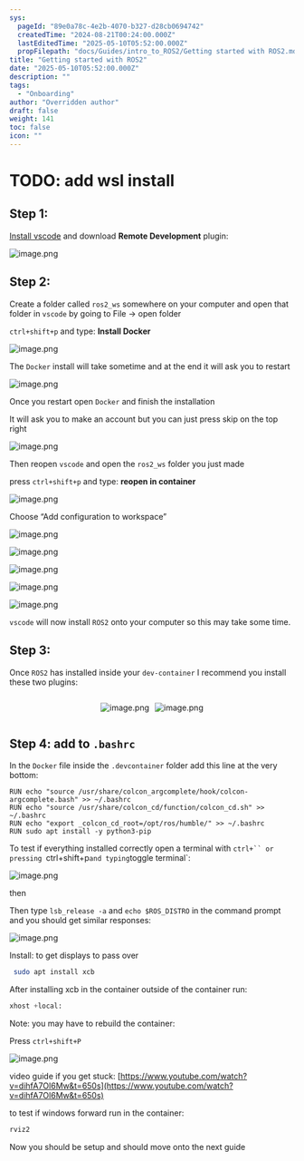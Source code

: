 ```yaml
---
sys:
  pageId: "89e0a78c-4e2b-4070-b327-d28cb0694742"
  createdTime: "2024-08-21T00:24:00.000Z"
  lastEditedTime: "2025-05-10T05:52:00.000Z"
  propFilepath: "docs/Guides/intro_to_ROS2/Getting started with ROS2.md"
title: "Getting started with ROS2"
date: "2025-05-10T05:52:00.000Z"
description: ""
tags:
  - "Onboarding"
author: "Overridden author"
draft: false
weight: 141
toc: false
icon: ""
---
```


# TODO: add wsl install

## Step 1:

[Install vscode](https://code.visualstudio.com/download) and download **Remote Development** plugin:

![image.png](https://prod-files-secure.s3.us-west-2.amazonaws.com/d518164a-d88e-44d1-a4ee-3adb3bd8bce0/efb52993-1881-4a40-b95e-6f020334f022/image.png?X-Amz-Algorithm=AWS4-HMAC-SHA256&X-Amz-Content-Sha256=UNSIGNED-PAYLOAD&X-Amz-Credential=ASIAZI2LB4665Z7EL65J%2F20250602%2Fus-west-2%2Fs3%2Faws4_request&X-Amz-Date=20250602T200944Z&X-Amz-Expires=3600&X-Amz-Security-Token=IQoJb3JpZ2luX2VjECsaCXVzLXdlc3QtMiJGMEQCIG%2F%2BiDZc4lqqSuCh46c05KtOYBZNpgTO1d%2BWbA7uSO%2BtAiA15uYA4ngwMPfi3SEfMbdfRrwbKBWnkfSL5n7clm7SDCqIBAj0%2F%2F%2F%2F%2F%2F%2F%2F%2F%2F8BEAAaDDYzNzQyMzE4MzgwNSIMJ%2B0OWa6%2BNdT31hWrKtwDqh9mGqsRtL1JriQox1fvA1uvW2ezYG%2F8ZuzaEu7LXoHNaBXHIE90%2Bk445kbRELU0Aowc8NJ2qY5%2BdTNAhsSejvUrLdHZ9r23Rs2eRblt0FZbdoy5QN47Oa92Eq04Xsn8UuLFhHm73tHKyiVU8i4Wq3LyuSkYz8kICg%2FdnsBNOysCisoKmOpHxHS6sdp01mjmDMge9QmNUhclYesaEepx7bGzktHyKdnmt3GfAn8tIqWnUzj2TpLTzAo7bWv57LcJ2I4g5cXJLwOgXklNEwTfw%2BIGiA1w09Gn4ecPQelpbjrDI4D%2By0ZfcjR4vPZNIpN4RX2auXF56Z%2Bncc3Rlpc%2F1fLUG%2BV3BUP9OUXtu%2FDW86waJVcGvY5wLRgLxW48LI9Sn2TBiYrQI0BNEyb8%2BZnPdzIFvZQ0WCohtZ%2BtEkZr35jisYlmd2hYprn1Ta3gOyMqX9AY3GNTk1GKjk1fkAJ2WojzKMc1EIG%2FH%2B6%2BuWZjC3SarycdaxbPfSI8jQArp5EkD22mMqhW%2Fy6YmvDwXMQ5E2uymoLI7YyCeCKoFH1PCW6zFRVnQzU5kXQb03kefWDe7G9%2Ffr9aWBkkXF65%2Fnh1jR35nex2ahu9BXPWNFOrEFiVxWkYNbI0weDEWfgwguL3wQY6pgFSoSJucblf6n9b4e562NKEjOfzzB4IRnVInDRwK0v%2BqS38adFn8b34PUVHVzPp9fE8AWPfIWQdrJUHfT4OITDIj1iTR%2FMO1eyCJj%2BJTzF4rvFMRdtJsknLDyeuGYZkZn1EB1YZaLxhjGnoMxG6SbK1oAUy01F1jnQLnkSslK932ZLupUlcTtz0kL4sQLOwiPQU7TqDKYNC6CNXgNdSu0b5ujkAmsK2&X-Amz-Signature=78810cabb96d8ebd8839f92ac67dbb7d77b32164ea048a579c03d4f744316fc0&X-Amz-SignedHeaders=host&x-id=GetObject)

## Step 2:

Create a folder called `ros2_ws` somewhere on your computer and open that folder in `vscode` by going to File → open folder 

`ctrl+shift+p` and type: **Install Docker**

![image.png](https://prod-files-secure.s3.us-west-2.amazonaws.com/d518164a-d88e-44d1-a4ee-3adb3bd8bce0/2269dc0e-1cd5-47ff-bceb-c04ad9b2eab0/image.png?X-Amz-Algorithm=AWS4-HMAC-SHA256&X-Amz-Content-Sha256=UNSIGNED-PAYLOAD&X-Amz-Credential=ASIAZI2LB4665Z7EL65J%2F20250602%2Fus-west-2%2Fs3%2Faws4_request&X-Amz-Date=20250602T200944Z&X-Amz-Expires=3600&X-Amz-Security-Token=IQoJb3JpZ2luX2VjECsaCXVzLXdlc3QtMiJGMEQCIG%2F%2BiDZc4lqqSuCh46c05KtOYBZNpgTO1d%2BWbA7uSO%2BtAiA15uYA4ngwMPfi3SEfMbdfRrwbKBWnkfSL5n7clm7SDCqIBAj0%2F%2F%2F%2F%2F%2F%2F%2F%2F%2F8BEAAaDDYzNzQyMzE4MzgwNSIMJ%2B0OWa6%2BNdT31hWrKtwDqh9mGqsRtL1JriQox1fvA1uvW2ezYG%2F8ZuzaEu7LXoHNaBXHIE90%2Bk445kbRELU0Aowc8NJ2qY5%2BdTNAhsSejvUrLdHZ9r23Rs2eRblt0FZbdoy5QN47Oa92Eq04Xsn8UuLFhHm73tHKyiVU8i4Wq3LyuSkYz8kICg%2FdnsBNOysCisoKmOpHxHS6sdp01mjmDMge9QmNUhclYesaEepx7bGzktHyKdnmt3GfAn8tIqWnUzj2TpLTzAo7bWv57LcJ2I4g5cXJLwOgXklNEwTfw%2BIGiA1w09Gn4ecPQelpbjrDI4D%2By0ZfcjR4vPZNIpN4RX2auXF56Z%2Bncc3Rlpc%2F1fLUG%2BV3BUP9OUXtu%2FDW86waJVcGvY5wLRgLxW48LI9Sn2TBiYrQI0BNEyb8%2BZnPdzIFvZQ0WCohtZ%2BtEkZr35jisYlmd2hYprn1Ta3gOyMqX9AY3GNTk1GKjk1fkAJ2WojzKMc1EIG%2FH%2B6%2BuWZjC3SarycdaxbPfSI8jQArp5EkD22mMqhW%2Fy6YmvDwXMQ5E2uymoLI7YyCeCKoFH1PCW6zFRVnQzU5kXQb03kefWDe7G9%2Ffr9aWBkkXF65%2Fnh1jR35nex2ahu9BXPWNFOrEFiVxWkYNbI0weDEWfgwguL3wQY6pgFSoSJucblf6n9b4e562NKEjOfzzB4IRnVInDRwK0v%2BqS38adFn8b34PUVHVzPp9fE8AWPfIWQdrJUHfT4OITDIj1iTR%2FMO1eyCJj%2BJTzF4rvFMRdtJsknLDyeuGYZkZn1EB1YZaLxhjGnoMxG6SbK1oAUy01F1jnQLnkSslK932ZLupUlcTtz0kL4sQLOwiPQU7TqDKYNC6CNXgNdSu0b5ujkAmsK2&X-Amz-Signature=66eca6c0399588c2011f715fc6a143e139fbf90fd68dc5778f67293f6db72c46&X-Amz-SignedHeaders=host&x-id=GetObject)

The `Docker` install will take sometime and at the end it will ask you to restart

![image.png](https://prod-files-secure.s3.us-west-2.amazonaws.com/d518164a-d88e-44d1-a4ee-3adb3bd8bce0/ed233f78-be33-4b1f-b89c-9c346c0e961e/image.png?X-Amz-Algorithm=AWS4-HMAC-SHA256&X-Amz-Content-Sha256=UNSIGNED-PAYLOAD&X-Amz-Credential=ASIAZI2LB4665Z7EL65J%2F20250602%2Fus-west-2%2Fs3%2Faws4_request&X-Amz-Date=20250602T200944Z&X-Amz-Expires=3600&X-Amz-Security-Token=IQoJb3JpZ2luX2VjECsaCXVzLXdlc3QtMiJGMEQCIG%2F%2BiDZc4lqqSuCh46c05KtOYBZNpgTO1d%2BWbA7uSO%2BtAiA15uYA4ngwMPfi3SEfMbdfRrwbKBWnkfSL5n7clm7SDCqIBAj0%2F%2F%2F%2F%2F%2F%2F%2F%2F%2F8BEAAaDDYzNzQyMzE4MzgwNSIMJ%2B0OWa6%2BNdT31hWrKtwDqh9mGqsRtL1JriQox1fvA1uvW2ezYG%2F8ZuzaEu7LXoHNaBXHIE90%2Bk445kbRELU0Aowc8NJ2qY5%2BdTNAhsSejvUrLdHZ9r23Rs2eRblt0FZbdoy5QN47Oa92Eq04Xsn8UuLFhHm73tHKyiVU8i4Wq3LyuSkYz8kICg%2FdnsBNOysCisoKmOpHxHS6sdp01mjmDMge9QmNUhclYesaEepx7bGzktHyKdnmt3GfAn8tIqWnUzj2TpLTzAo7bWv57LcJ2I4g5cXJLwOgXklNEwTfw%2BIGiA1w09Gn4ecPQelpbjrDI4D%2By0ZfcjR4vPZNIpN4RX2auXF56Z%2Bncc3Rlpc%2F1fLUG%2BV3BUP9OUXtu%2FDW86waJVcGvY5wLRgLxW48LI9Sn2TBiYrQI0BNEyb8%2BZnPdzIFvZQ0WCohtZ%2BtEkZr35jisYlmd2hYprn1Ta3gOyMqX9AY3GNTk1GKjk1fkAJ2WojzKMc1EIG%2FH%2B6%2BuWZjC3SarycdaxbPfSI8jQArp5EkD22mMqhW%2Fy6YmvDwXMQ5E2uymoLI7YyCeCKoFH1PCW6zFRVnQzU5kXQb03kefWDe7G9%2Ffr9aWBkkXF65%2Fnh1jR35nex2ahu9BXPWNFOrEFiVxWkYNbI0weDEWfgwguL3wQY6pgFSoSJucblf6n9b4e562NKEjOfzzB4IRnVInDRwK0v%2BqS38adFn8b34PUVHVzPp9fE8AWPfIWQdrJUHfT4OITDIj1iTR%2FMO1eyCJj%2BJTzF4rvFMRdtJsknLDyeuGYZkZn1EB1YZaLxhjGnoMxG6SbK1oAUy01F1jnQLnkSslK932ZLupUlcTtz0kL4sQLOwiPQU7TqDKYNC6CNXgNdSu0b5ujkAmsK2&X-Amz-Signature=7d94aa17e0480390d79462a21a3621e829d64f4a71d60989f7d436a289134031&X-Amz-SignedHeaders=host&x-id=GetObject)

Once you restart open `Docker` and finish the installation

It will ask you to make an account but you can just press skip on the top right

![image.png](https://prod-files-secure.s3.us-west-2.amazonaws.com/d518164a-d88e-44d1-a4ee-3adb3bd8bce0/21010ad9-1659-4fd9-9f59-9932a09b2a3d/image.png?X-Amz-Algorithm=AWS4-HMAC-SHA256&X-Amz-Content-Sha256=UNSIGNED-PAYLOAD&X-Amz-Credential=ASIAZI2LB4665Z7EL65J%2F20250602%2Fus-west-2%2Fs3%2Faws4_request&X-Amz-Date=20250602T200944Z&X-Amz-Expires=3600&X-Amz-Security-Token=IQoJb3JpZ2luX2VjECsaCXVzLXdlc3QtMiJGMEQCIG%2F%2BiDZc4lqqSuCh46c05KtOYBZNpgTO1d%2BWbA7uSO%2BtAiA15uYA4ngwMPfi3SEfMbdfRrwbKBWnkfSL5n7clm7SDCqIBAj0%2F%2F%2F%2F%2F%2F%2F%2F%2F%2F8BEAAaDDYzNzQyMzE4MzgwNSIMJ%2B0OWa6%2BNdT31hWrKtwDqh9mGqsRtL1JriQox1fvA1uvW2ezYG%2F8ZuzaEu7LXoHNaBXHIE90%2Bk445kbRELU0Aowc8NJ2qY5%2BdTNAhsSejvUrLdHZ9r23Rs2eRblt0FZbdoy5QN47Oa92Eq04Xsn8UuLFhHm73tHKyiVU8i4Wq3LyuSkYz8kICg%2FdnsBNOysCisoKmOpHxHS6sdp01mjmDMge9QmNUhclYesaEepx7bGzktHyKdnmt3GfAn8tIqWnUzj2TpLTzAo7bWv57LcJ2I4g5cXJLwOgXklNEwTfw%2BIGiA1w09Gn4ecPQelpbjrDI4D%2By0ZfcjR4vPZNIpN4RX2auXF56Z%2Bncc3Rlpc%2F1fLUG%2BV3BUP9OUXtu%2FDW86waJVcGvY5wLRgLxW48LI9Sn2TBiYrQI0BNEyb8%2BZnPdzIFvZQ0WCohtZ%2BtEkZr35jisYlmd2hYprn1Ta3gOyMqX9AY3GNTk1GKjk1fkAJ2WojzKMc1EIG%2FH%2B6%2BuWZjC3SarycdaxbPfSI8jQArp5EkD22mMqhW%2Fy6YmvDwXMQ5E2uymoLI7YyCeCKoFH1PCW6zFRVnQzU5kXQb03kefWDe7G9%2Ffr9aWBkkXF65%2Fnh1jR35nex2ahu9BXPWNFOrEFiVxWkYNbI0weDEWfgwguL3wQY6pgFSoSJucblf6n9b4e562NKEjOfzzB4IRnVInDRwK0v%2BqS38adFn8b34PUVHVzPp9fE8AWPfIWQdrJUHfT4OITDIj1iTR%2FMO1eyCJj%2BJTzF4rvFMRdtJsknLDyeuGYZkZn1EB1YZaLxhjGnoMxG6SbK1oAUy01F1jnQLnkSslK932ZLupUlcTtz0kL4sQLOwiPQU7TqDKYNC6CNXgNdSu0b5ujkAmsK2&X-Amz-Signature=595489839756482e4d79fa2a7b3d907cd61849fd7dbdc855c74d1f215d3c702b&X-Amz-SignedHeaders=host&x-id=GetObject)

Then reopen `vscode` and open the `ros2_ws` folder you just made

press `ctrl+shift+p` and type: **reopen in container**

![image.png](https://prod-files-secure.s3.us-west-2.amazonaws.com/d518164a-d88e-44d1-a4ee-3adb3bd8bce0/4e93b8c2-41ad-488c-8095-c74205196118/image.png?X-Amz-Algorithm=AWS4-HMAC-SHA256&X-Amz-Content-Sha256=UNSIGNED-PAYLOAD&X-Amz-Credential=ASIAZI2LB4665Z7EL65J%2F20250602%2Fus-west-2%2Fs3%2Faws4_request&X-Amz-Date=20250602T200944Z&X-Amz-Expires=3600&X-Amz-Security-Token=IQoJb3JpZ2luX2VjECsaCXVzLXdlc3QtMiJGMEQCIG%2F%2BiDZc4lqqSuCh46c05KtOYBZNpgTO1d%2BWbA7uSO%2BtAiA15uYA4ngwMPfi3SEfMbdfRrwbKBWnkfSL5n7clm7SDCqIBAj0%2F%2F%2F%2F%2F%2F%2F%2F%2F%2F8BEAAaDDYzNzQyMzE4MzgwNSIMJ%2B0OWa6%2BNdT31hWrKtwDqh9mGqsRtL1JriQox1fvA1uvW2ezYG%2F8ZuzaEu7LXoHNaBXHIE90%2Bk445kbRELU0Aowc8NJ2qY5%2BdTNAhsSejvUrLdHZ9r23Rs2eRblt0FZbdoy5QN47Oa92Eq04Xsn8UuLFhHm73tHKyiVU8i4Wq3LyuSkYz8kICg%2FdnsBNOysCisoKmOpHxHS6sdp01mjmDMge9QmNUhclYesaEepx7bGzktHyKdnmt3GfAn8tIqWnUzj2TpLTzAo7bWv57LcJ2I4g5cXJLwOgXklNEwTfw%2BIGiA1w09Gn4ecPQelpbjrDI4D%2By0ZfcjR4vPZNIpN4RX2auXF56Z%2Bncc3Rlpc%2F1fLUG%2BV3BUP9OUXtu%2FDW86waJVcGvY5wLRgLxW48LI9Sn2TBiYrQI0BNEyb8%2BZnPdzIFvZQ0WCohtZ%2BtEkZr35jisYlmd2hYprn1Ta3gOyMqX9AY3GNTk1GKjk1fkAJ2WojzKMc1EIG%2FH%2B6%2BuWZjC3SarycdaxbPfSI8jQArp5EkD22mMqhW%2Fy6YmvDwXMQ5E2uymoLI7YyCeCKoFH1PCW6zFRVnQzU5kXQb03kefWDe7G9%2Ffr9aWBkkXF65%2Fnh1jR35nex2ahu9BXPWNFOrEFiVxWkYNbI0weDEWfgwguL3wQY6pgFSoSJucblf6n9b4e562NKEjOfzzB4IRnVInDRwK0v%2BqS38adFn8b34PUVHVzPp9fE8AWPfIWQdrJUHfT4OITDIj1iTR%2FMO1eyCJj%2BJTzF4rvFMRdtJsknLDyeuGYZkZn1EB1YZaLxhjGnoMxG6SbK1oAUy01F1jnQLnkSslK932ZLupUlcTtz0kL4sQLOwiPQU7TqDKYNC6CNXgNdSu0b5ujkAmsK2&X-Amz-Signature=4b227f8da42e7a4a5dda503a7111cfa3d5f6d936affb6265b922a3c68e4c9934&X-Amz-SignedHeaders=host&x-id=GetObject)

Choose “Add configuration to workspace”

![image.png](https://prod-files-secure.s3.us-west-2.amazonaws.com/d518164a-d88e-44d1-a4ee-3adb3bd8bce0/9560b282-5060-4989-ba37-97e7b2c22476/image.png?X-Amz-Algorithm=AWS4-HMAC-SHA256&X-Amz-Content-Sha256=UNSIGNED-PAYLOAD&X-Amz-Credential=ASIAZI2LB4665Z7EL65J%2F20250602%2Fus-west-2%2Fs3%2Faws4_request&X-Amz-Date=20250602T200944Z&X-Amz-Expires=3600&X-Amz-Security-Token=IQoJb3JpZ2luX2VjECsaCXVzLXdlc3QtMiJGMEQCIG%2F%2BiDZc4lqqSuCh46c05KtOYBZNpgTO1d%2BWbA7uSO%2BtAiA15uYA4ngwMPfi3SEfMbdfRrwbKBWnkfSL5n7clm7SDCqIBAj0%2F%2F%2F%2F%2F%2F%2F%2F%2F%2F8BEAAaDDYzNzQyMzE4MzgwNSIMJ%2B0OWa6%2BNdT31hWrKtwDqh9mGqsRtL1JriQox1fvA1uvW2ezYG%2F8ZuzaEu7LXoHNaBXHIE90%2Bk445kbRELU0Aowc8NJ2qY5%2BdTNAhsSejvUrLdHZ9r23Rs2eRblt0FZbdoy5QN47Oa92Eq04Xsn8UuLFhHm73tHKyiVU8i4Wq3LyuSkYz8kICg%2FdnsBNOysCisoKmOpHxHS6sdp01mjmDMge9QmNUhclYesaEepx7bGzktHyKdnmt3GfAn8tIqWnUzj2TpLTzAo7bWv57LcJ2I4g5cXJLwOgXklNEwTfw%2BIGiA1w09Gn4ecPQelpbjrDI4D%2By0ZfcjR4vPZNIpN4RX2auXF56Z%2Bncc3Rlpc%2F1fLUG%2BV3BUP9OUXtu%2FDW86waJVcGvY5wLRgLxW48LI9Sn2TBiYrQI0BNEyb8%2BZnPdzIFvZQ0WCohtZ%2BtEkZr35jisYlmd2hYprn1Ta3gOyMqX9AY3GNTk1GKjk1fkAJ2WojzKMc1EIG%2FH%2B6%2BuWZjC3SarycdaxbPfSI8jQArp5EkD22mMqhW%2Fy6YmvDwXMQ5E2uymoLI7YyCeCKoFH1PCW6zFRVnQzU5kXQb03kefWDe7G9%2Ffr9aWBkkXF65%2Fnh1jR35nex2ahu9BXPWNFOrEFiVxWkYNbI0weDEWfgwguL3wQY6pgFSoSJucblf6n9b4e562NKEjOfzzB4IRnVInDRwK0v%2BqS38adFn8b34PUVHVzPp9fE8AWPfIWQdrJUHfT4OITDIj1iTR%2FMO1eyCJj%2BJTzF4rvFMRdtJsknLDyeuGYZkZn1EB1YZaLxhjGnoMxG6SbK1oAUy01F1jnQLnkSslK932ZLupUlcTtz0kL4sQLOwiPQU7TqDKYNC6CNXgNdSu0b5ujkAmsK2&X-Amz-Signature=2df040694276d17fd7cdf87ded817cce40e033a47e1f25233c651669f60a1c07&X-Amz-SignedHeaders=host&x-id=GetObject)

![image.png](https://prod-files-secure.s3.us-west-2.amazonaws.com/d518164a-d88e-44d1-a4ee-3adb3bd8bce0/2ee63f81-886b-48e8-a553-dc6e5eac99e4/image.png?X-Amz-Algorithm=AWS4-HMAC-SHA256&X-Amz-Content-Sha256=UNSIGNED-PAYLOAD&X-Amz-Credential=ASIAZI2LB4665Z7EL65J%2F20250602%2Fus-west-2%2Fs3%2Faws4_request&X-Amz-Date=20250602T200944Z&X-Amz-Expires=3600&X-Amz-Security-Token=IQoJb3JpZ2luX2VjECsaCXVzLXdlc3QtMiJGMEQCIG%2F%2BiDZc4lqqSuCh46c05KtOYBZNpgTO1d%2BWbA7uSO%2BtAiA15uYA4ngwMPfi3SEfMbdfRrwbKBWnkfSL5n7clm7SDCqIBAj0%2F%2F%2F%2F%2F%2F%2F%2F%2F%2F8BEAAaDDYzNzQyMzE4MzgwNSIMJ%2B0OWa6%2BNdT31hWrKtwDqh9mGqsRtL1JriQox1fvA1uvW2ezYG%2F8ZuzaEu7LXoHNaBXHIE90%2Bk445kbRELU0Aowc8NJ2qY5%2BdTNAhsSejvUrLdHZ9r23Rs2eRblt0FZbdoy5QN47Oa92Eq04Xsn8UuLFhHm73tHKyiVU8i4Wq3LyuSkYz8kICg%2FdnsBNOysCisoKmOpHxHS6sdp01mjmDMge9QmNUhclYesaEepx7bGzktHyKdnmt3GfAn8tIqWnUzj2TpLTzAo7bWv57LcJ2I4g5cXJLwOgXklNEwTfw%2BIGiA1w09Gn4ecPQelpbjrDI4D%2By0ZfcjR4vPZNIpN4RX2auXF56Z%2Bncc3Rlpc%2F1fLUG%2BV3BUP9OUXtu%2FDW86waJVcGvY5wLRgLxW48LI9Sn2TBiYrQI0BNEyb8%2BZnPdzIFvZQ0WCohtZ%2BtEkZr35jisYlmd2hYprn1Ta3gOyMqX9AY3GNTk1GKjk1fkAJ2WojzKMc1EIG%2FH%2B6%2BuWZjC3SarycdaxbPfSI8jQArp5EkD22mMqhW%2Fy6YmvDwXMQ5E2uymoLI7YyCeCKoFH1PCW6zFRVnQzU5kXQb03kefWDe7G9%2Ffr9aWBkkXF65%2Fnh1jR35nex2ahu9BXPWNFOrEFiVxWkYNbI0weDEWfgwguL3wQY6pgFSoSJucblf6n9b4e562NKEjOfzzB4IRnVInDRwK0v%2BqS38adFn8b34PUVHVzPp9fE8AWPfIWQdrJUHfT4OITDIj1iTR%2FMO1eyCJj%2BJTzF4rvFMRdtJsknLDyeuGYZkZn1EB1YZaLxhjGnoMxG6SbK1oAUy01F1jnQLnkSslK932ZLupUlcTtz0kL4sQLOwiPQU7TqDKYNC6CNXgNdSu0b5ujkAmsK2&X-Amz-Signature=d5b90c9a3884898e7ad68f4bfb401df0e39eebed62d6dad620b2bee70180f39f&X-Amz-SignedHeaders=host&x-id=GetObject)

![image.png](https://prod-files-secure.s3.us-west-2.amazonaws.com/d518164a-d88e-44d1-a4ee-3adb3bd8bce0/ae1580b2-b048-407e-aed9-b584224a7a04/image.png?X-Amz-Algorithm=AWS4-HMAC-SHA256&X-Amz-Content-Sha256=UNSIGNED-PAYLOAD&X-Amz-Credential=ASIAZI2LB4665Z7EL65J%2F20250602%2Fus-west-2%2Fs3%2Faws4_request&X-Amz-Date=20250602T200944Z&X-Amz-Expires=3600&X-Amz-Security-Token=IQoJb3JpZ2luX2VjECsaCXVzLXdlc3QtMiJGMEQCIG%2F%2BiDZc4lqqSuCh46c05KtOYBZNpgTO1d%2BWbA7uSO%2BtAiA15uYA4ngwMPfi3SEfMbdfRrwbKBWnkfSL5n7clm7SDCqIBAj0%2F%2F%2F%2F%2F%2F%2F%2F%2F%2F8BEAAaDDYzNzQyMzE4MzgwNSIMJ%2B0OWa6%2BNdT31hWrKtwDqh9mGqsRtL1JriQox1fvA1uvW2ezYG%2F8ZuzaEu7LXoHNaBXHIE90%2Bk445kbRELU0Aowc8NJ2qY5%2BdTNAhsSejvUrLdHZ9r23Rs2eRblt0FZbdoy5QN47Oa92Eq04Xsn8UuLFhHm73tHKyiVU8i4Wq3LyuSkYz8kICg%2FdnsBNOysCisoKmOpHxHS6sdp01mjmDMge9QmNUhclYesaEepx7bGzktHyKdnmt3GfAn8tIqWnUzj2TpLTzAo7bWv57LcJ2I4g5cXJLwOgXklNEwTfw%2BIGiA1w09Gn4ecPQelpbjrDI4D%2By0ZfcjR4vPZNIpN4RX2auXF56Z%2Bncc3Rlpc%2F1fLUG%2BV3BUP9OUXtu%2FDW86waJVcGvY5wLRgLxW48LI9Sn2TBiYrQI0BNEyb8%2BZnPdzIFvZQ0WCohtZ%2BtEkZr35jisYlmd2hYprn1Ta3gOyMqX9AY3GNTk1GKjk1fkAJ2WojzKMc1EIG%2FH%2B6%2BuWZjC3SarycdaxbPfSI8jQArp5EkD22mMqhW%2Fy6YmvDwXMQ5E2uymoLI7YyCeCKoFH1PCW6zFRVnQzU5kXQb03kefWDe7G9%2Ffr9aWBkkXF65%2Fnh1jR35nex2ahu9BXPWNFOrEFiVxWkYNbI0weDEWfgwguL3wQY6pgFSoSJucblf6n9b4e562NKEjOfzzB4IRnVInDRwK0v%2BqS38adFn8b34PUVHVzPp9fE8AWPfIWQdrJUHfT4OITDIj1iTR%2FMO1eyCJj%2BJTzF4rvFMRdtJsknLDyeuGYZkZn1EB1YZaLxhjGnoMxG6SbK1oAUy01F1jnQLnkSslK932ZLupUlcTtz0kL4sQLOwiPQU7TqDKYNC6CNXgNdSu0b5ujkAmsK2&X-Amz-Signature=4d48490555396a56e60bc6fcb980f58a8fc9c0f6f71f1487c15041bf12adb4bb&X-Amz-SignedHeaders=host&x-id=GetObject)

![image.png](https://prod-files-secure.s3.us-west-2.amazonaws.com/d518164a-d88e-44d1-a4ee-3adb3bd8bce0/53255b28-f75e-430f-b9e3-c0ac8577e42b/image.png?X-Amz-Algorithm=AWS4-HMAC-SHA256&X-Amz-Content-Sha256=UNSIGNED-PAYLOAD&X-Amz-Credential=ASIAZI2LB4665Z7EL65J%2F20250602%2Fus-west-2%2Fs3%2Faws4_request&X-Amz-Date=20250602T200944Z&X-Amz-Expires=3600&X-Amz-Security-Token=IQoJb3JpZ2luX2VjECsaCXVzLXdlc3QtMiJGMEQCIG%2F%2BiDZc4lqqSuCh46c05KtOYBZNpgTO1d%2BWbA7uSO%2BtAiA15uYA4ngwMPfi3SEfMbdfRrwbKBWnkfSL5n7clm7SDCqIBAj0%2F%2F%2F%2F%2F%2F%2F%2F%2F%2F8BEAAaDDYzNzQyMzE4MzgwNSIMJ%2B0OWa6%2BNdT31hWrKtwDqh9mGqsRtL1JriQox1fvA1uvW2ezYG%2F8ZuzaEu7LXoHNaBXHIE90%2Bk445kbRELU0Aowc8NJ2qY5%2BdTNAhsSejvUrLdHZ9r23Rs2eRblt0FZbdoy5QN47Oa92Eq04Xsn8UuLFhHm73tHKyiVU8i4Wq3LyuSkYz8kICg%2FdnsBNOysCisoKmOpHxHS6sdp01mjmDMge9QmNUhclYesaEepx7bGzktHyKdnmt3GfAn8tIqWnUzj2TpLTzAo7bWv57LcJ2I4g5cXJLwOgXklNEwTfw%2BIGiA1w09Gn4ecPQelpbjrDI4D%2By0ZfcjR4vPZNIpN4RX2auXF56Z%2Bncc3Rlpc%2F1fLUG%2BV3BUP9OUXtu%2FDW86waJVcGvY5wLRgLxW48LI9Sn2TBiYrQI0BNEyb8%2BZnPdzIFvZQ0WCohtZ%2BtEkZr35jisYlmd2hYprn1Ta3gOyMqX9AY3GNTk1GKjk1fkAJ2WojzKMc1EIG%2FH%2B6%2BuWZjC3SarycdaxbPfSI8jQArp5EkD22mMqhW%2Fy6YmvDwXMQ5E2uymoLI7YyCeCKoFH1PCW6zFRVnQzU5kXQb03kefWDe7G9%2Ffr9aWBkkXF65%2Fnh1jR35nex2ahu9BXPWNFOrEFiVxWkYNbI0weDEWfgwguL3wQY6pgFSoSJucblf6n9b4e562NKEjOfzzB4IRnVInDRwK0v%2BqS38adFn8b34PUVHVzPp9fE8AWPfIWQdrJUHfT4OITDIj1iTR%2FMO1eyCJj%2BJTzF4rvFMRdtJsknLDyeuGYZkZn1EB1YZaLxhjGnoMxG6SbK1oAUy01F1jnQLnkSslK932ZLupUlcTtz0kL4sQLOwiPQU7TqDKYNC6CNXgNdSu0b5ujkAmsK2&X-Amz-Signature=67bcf28a0b2d22382e261556ebcddd59e3ed9d91a39cec95dc23d46658f6cad1&X-Amz-SignedHeaders=host&x-id=GetObject)

![image.png](https://prod-files-secure.s3.us-west-2.amazonaws.com/d518164a-d88e-44d1-a4ee-3adb3bd8bce0/7c562767-5af9-4ffb-97d1-327bcdf4ee00/image.png?X-Amz-Algorithm=AWS4-HMAC-SHA256&X-Amz-Content-Sha256=UNSIGNED-PAYLOAD&X-Amz-Credential=ASIAZI2LB4665Z7EL65J%2F20250602%2Fus-west-2%2Fs3%2Faws4_request&X-Amz-Date=20250602T200944Z&X-Amz-Expires=3600&X-Amz-Security-Token=IQoJb3JpZ2luX2VjECsaCXVzLXdlc3QtMiJGMEQCIG%2F%2BiDZc4lqqSuCh46c05KtOYBZNpgTO1d%2BWbA7uSO%2BtAiA15uYA4ngwMPfi3SEfMbdfRrwbKBWnkfSL5n7clm7SDCqIBAj0%2F%2F%2F%2F%2F%2F%2F%2F%2F%2F8BEAAaDDYzNzQyMzE4MzgwNSIMJ%2B0OWa6%2BNdT31hWrKtwDqh9mGqsRtL1JriQox1fvA1uvW2ezYG%2F8ZuzaEu7LXoHNaBXHIE90%2Bk445kbRELU0Aowc8NJ2qY5%2BdTNAhsSejvUrLdHZ9r23Rs2eRblt0FZbdoy5QN47Oa92Eq04Xsn8UuLFhHm73tHKyiVU8i4Wq3LyuSkYz8kICg%2FdnsBNOysCisoKmOpHxHS6sdp01mjmDMge9QmNUhclYesaEepx7bGzktHyKdnmt3GfAn8tIqWnUzj2TpLTzAo7bWv57LcJ2I4g5cXJLwOgXklNEwTfw%2BIGiA1w09Gn4ecPQelpbjrDI4D%2By0ZfcjR4vPZNIpN4RX2auXF56Z%2Bncc3Rlpc%2F1fLUG%2BV3BUP9OUXtu%2FDW86waJVcGvY5wLRgLxW48LI9Sn2TBiYrQI0BNEyb8%2BZnPdzIFvZQ0WCohtZ%2BtEkZr35jisYlmd2hYprn1Ta3gOyMqX9AY3GNTk1GKjk1fkAJ2WojzKMc1EIG%2FH%2B6%2BuWZjC3SarycdaxbPfSI8jQArp5EkD22mMqhW%2Fy6YmvDwXMQ5E2uymoLI7YyCeCKoFH1PCW6zFRVnQzU5kXQb03kefWDe7G9%2Ffr9aWBkkXF65%2Fnh1jR35nex2ahu9BXPWNFOrEFiVxWkYNbI0weDEWfgwguL3wQY6pgFSoSJucblf6n9b4e562NKEjOfzzB4IRnVInDRwK0v%2BqS38adFn8b34PUVHVzPp9fE8AWPfIWQdrJUHfT4OITDIj1iTR%2FMO1eyCJj%2BJTzF4rvFMRdtJsknLDyeuGYZkZn1EB1YZaLxhjGnoMxG6SbK1oAUy01F1jnQLnkSslK932ZLupUlcTtz0kL4sQLOwiPQU7TqDKYNC6CNXgNdSu0b5ujkAmsK2&X-Amz-Signature=ba469e5142dd53606809318ea4f29c8e5e1fdbf43f3c099f77710ee82f85c310&X-Amz-SignedHeaders=host&x-id=GetObject)

`vscode` will now install `ROS2` onto your computer so this may take some time.

## Step 3:

Once `ROS2` has installed inside your `dev-container` I recommend you install these two plugins:

<div style="display: flex;flex-direction: row; column-gap:10px; max-width: 630px;justify-content: center;">
<div>

![image.png](https://prod-files-secure.s3.us-west-2.amazonaws.com/d518164a-d88e-44d1-a4ee-3adb3bd8bce0/3fc3d550-5a54-4ba1-ba6b-faa01cdb7369/image.png?X-Amz-Algorithm=AWS4-HMAC-SHA256&X-Amz-Content-Sha256=UNSIGNED-PAYLOAD&X-Amz-Credential=ASIAZI2LB466YQAOVBKU%2F20250602%2Fus-west-2%2Fs3%2Faws4_request&X-Amz-Date=20250602T200950Z&X-Amz-Expires=3600&X-Amz-Security-Token=IQoJb3JpZ2luX2VjECsaCXVzLXdlc3QtMiJHMEUCIF7PMovBLXdDQLMSRHDAgpNlLRXFkkERzGtcOH0A5KJCAiEAjTDNixs4eikaMd42u2fZsn4W5URobKqqmvgP%2F8CbzrkqiAQI9P%2F%2F%2F%2F%2F%2F%2F%2F%2F%2FARAAGgw2Mzc0MjMxODM4MDUiDO3Oc1uM7%2Fh6Up48YircA4gTiOkt3C85GpBzP8GWmi8ir1RtqIV4ViHrSdNbjuMEpPYVZ%2FQZIXnulgIqVfYL1KwkmVaRHnzMVvWWtUneVf4UuzQKYNQCQ8acAW04MhxrieCtmXKzj9z4OmLEHUn9K5ZgEh8hjEfVjOIVHni%2By%2BvIN0U6R67UOEatMUXXViTJKtwn68anUQNV7KnsTvsFfdULeo%2FqmisNES5Chxas14UT%2Bl4qPkv%2Fxy0XnwV1Ow6EtjrYiYzdK98u9TgedO6FpuvnIqmGs0MWlTo2R71ktgJ77HNm7Lw07bAZ0siHWVr95kUyDUREhFi5ssLBprzWRgZVm3AHVLfwaBQ8Z3UNKJ1T1ZdsKaNbOzbK5KzVcDhV%2Fus68s5OfK8BkKXfqrImAV3k6dcYgd3FSzuXVa2QBKe3BPbg%2Bjd8JBkyb5JhgEAdYPTvGZo5%2Bms3vwDfkOYNaDsccQZ5pk7HKKGJI%2FEMp2bl5HECnOaiOxsZ6sPhMzAo8ED04H7gLL1KiTiI370xpUudpl6SuuW%2Fmq5C4UuNMtuHKU7aYWwNo5Iqvo5TwWPZrk9hRNt0EjNM6qMGkAIjRI0OSDO80UrL%2BHS6d7hisBsaVy8PtBZU3AxZ4KfRMGp%2B%2FgTnx8stz58DwzUcMLfi98EGOqUBjCStgfU0a6IQQXqRY8kC7WOdNYp2R7%2Fl24Gt0VNKRoyuIxX1czNBJBYZQzLLob2uGNVmpq4Oe7ni7taKAQaMkCmUjMC9sgdlFuK874%2B1ZSl%2BmrKFq%2BaUY4QzYXCZMFrSnJMNfpBAmQWKYsWuhJ9kU%2FUsbjd2vOOoRFYIZBuCcUGwImE6MaZP2ScdfJeIbed5esxKfKXcrH6cGSeX%2BUI2qkkIoWzA&X-Amz-Signature=4530970b235405e0ada6c3e483e4fcc42618da01256e3011e1775c0df395dee8&X-Amz-SignedHeaders=host&x-id=GetObject)

</div>
<div>

![image.png](https://prod-files-secure.s3.us-west-2.amazonaws.com/d518164a-d88e-44d1-a4ee-3adb3bd8bce0/d994cc66-13c2-4093-a5a3-f84cf4601a82/image.png?X-Amz-Algorithm=AWS4-HMAC-SHA256&X-Amz-Content-Sha256=UNSIGNED-PAYLOAD&X-Amz-Credential=ASIAZI2LB466SMAR7SLO%2F20250602%2Fus-west-2%2Fs3%2Faws4_request&X-Amz-Date=20250602T200951Z&X-Amz-Expires=3600&X-Amz-Security-Token=IQoJb3JpZ2luX2VjECsaCXVzLXdlc3QtMiJHMEUCIA2pxm0DPhj3YnuhXNUHXrf5t%2ByeymlbMdHtB4hfw36MAiEAm3HPu24ChwGEvTTDyvsmhTWQJlB70Grco5A8oBk4j1IqiAQI9P%2F%2F%2F%2F%2F%2F%2F%2F%2F%2FARAAGgw2Mzc0MjMxODM4MDUiDP2PuylDt48NBRJ0YCrcA3UmecxWMlOaAor0Q8kvNPayFeZq5vMChGvn2TbEbLYGkrb2C5BrhPXmQUYjN%2B7t%2FXYVX3cquLaJ72AkvRowjlUVTDx9%2Bgx%2BzZI0GQ%2FofRtBTYOAxXIOJ%2Fg25oI3eW0%2B57yooFepMGd%2BOsZv0gQRq%2FD2P99gpXnKkgypuCHQh1da2R%2BSyf85RMtI3dLliETQN7gKSJF8no%2FkiSgA9NBLzmaekcoGFobsxYb1sLFYWbCgj059umH30hanR6VGyND3JsVA7fiqZC9X73EONm508hz07LMfuh4nDJAf1xjv7VjM0K4iUFvk8W%2B4G6g7kIonvHtV6mM7Mpcdqweg%2Fq2bNaKDYoG759JrJwfgLOWlFcu1osuR0kRdCLmuFXJ0AFBx0pQUMSy%2FpIP9nvu0t86xtBAISXPeQiPbKRNJHUlXCrC16WKZMiVYuIS9TJz5ePPe82VuFhZDDC95M0psSLiV%2Bi9q7BfWaZ2Xmv%2FtMXpre3VF3h%2BajaFr439zpSBBthvnBiJggiK24k0OemoLXxaoeVWbFyUPS%2BDU4%2BKgFZ2pKA6jxEeG8%2FgeNMd2szPjkO9eiA63sm1%2BZdk0N9KeYHY1dm6K7AB6yLVOspTPW3U0Qjur9M87Tbp0H%2BvaePlgMMDi98EGOqUB%2BMcGSOodUGoNwbUeY9UYHNhIITGgnMxj4F2boC9eCvka0pu1K7ofCX8l1BPipMj8FYkU3vCanQ1AP%2F4TM%2BPvBeSQbTxNpRtRDeDeYg8sM0uiJSae7ISD9tMTIL5eD1FQ4iqJJ8mpr1p5phyY%2BBR0MYYIkgV6%2BTF%2BK6Q5vmtcV43mVvn8gYGorlm4HLTLUqXYoPLcSp34wyf00Oqq3GfQQggd%2BxoO&X-Amz-Signature=6d8f22adcdc982a9fec997290ca48c35e08a6bf4b12695b6e70f6ab65176c47d&X-Amz-SignedHeaders=host&x-id=GetObject)

</div>
</div>

## Step 4: add to `.bashrc`

In the `Docker` file inside the `.devcontainer` folder add this line at the very bottom: 

```docker
RUN echo "source /usr/share/colcon_argcomplete/hook/colcon-argcomplete.bash" >> ~/.bashrc
RUN echo "source /usr/share/colcon_cd/function/colcon_cd.sh" >> ~/.bashrc
RUN echo "export _colcon_cd_root=/opt/ros/humble/" >> ~/.bashrc
RUN sudo apt install -y python3-pip 
```

To test if everything installed correctly open a terminal with `ctrl+`` or pressing `ctrl+shift+p` and typing `toggle terminal`:

![image.png](https://prod-files-secure.s3.us-west-2.amazonaws.com/d518164a-d88e-44d1-a4ee-3adb3bd8bce0/6a4943d8-b04e-4c02-9a58-775f3384d1a5/image.png?X-Amz-Algorithm=AWS4-HMAC-SHA256&X-Amz-Content-Sha256=UNSIGNED-PAYLOAD&X-Amz-Credential=ASIAZI2LB4665Z7EL65J%2F20250602%2Fus-west-2%2Fs3%2Faws4_request&X-Amz-Date=20250602T200944Z&X-Amz-Expires=3600&X-Amz-Security-Token=IQoJb3JpZ2luX2VjECsaCXVzLXdlc3QtMiJGMEQCIG%2F%2BiDZc4lqqSuCh46c05KtOYBZNpgTO1d%2BWbA7uSO%2BtAiA15uYA4ngwMPfi3SEfMbdfRrwbKBWnkfSL5n7clm7SDCqIBAj0%2F%2F%2F%2F%2F%2F%2F%2F%2F%2F8BEAAaDDYzNzQyMzE4MzgwNSIMJ%2B0OWa6%2BNdT31hWrKtwDqh9mGqsRtL1JriQox1fvA1uvW2ezYG%2F8ZuzaEu7LXoHNaBXHIE90%2Bk445kbRELU0Aowc8NJ2qY5%2BdTNAhsSejvUrLdHZ9r23Rs2eRblt0FZbdoy5QN47Oa92Eq04Xsn8UuLFhHm73tHKyiVU8i4Wq3LyuSkYz8kICg%2FdnsBNOysCisoKmOpHxHS6sdp01mjmDMge9QmNUhclYesaEepx7bGzktHyKdnmt3GfAn8tIqWnUzj2TpLTzAo7bWv57LcJ2I4g5cXJLwOgXklNEwTfw%2BIGiA1w09Gn4ecPQelpbjrDI4D%2By0ZfcjR4vPZNIpN4RX2auXF56Z%2Bncc3Rlpc%2F1fLUG%2BV3BUP9OUXtu%2FDW86waJVcGvY5wLRgLxW48LI9Sn2TBiYrQI0BNEyb8%2BZnPdzIFvZQ0WCohtZ%2BtEkZr35jisYlmd2hYprn1Ta3gOyMqX9AY3GNTk1GKjk1fkAJ2WojzKMc1EIG%2FH%2B6%2BuWZjC3SarycdaxbPfSI8jQArp5EkD22mMqhW%2Fy6YmvDwXMQ5E2uymoLI7YyCeCKoFH1PCW6zFRVnQzU5kXQb03kefWDe7G9%2Ffr9aWBkkXF65%2Fnh1jR35nex2ahu9BXPWNFOrEFiVxWkYNbI0weDEWfgwguL3wQY6pgFSoSJucblf6n9b4e562NKEjOfzzB4IRnVInDRwK0v%2BqS38adFn8b34PUVHVzPp9fE8AWPfIWQdrJUHfT4OITDIj1iTR%2FMO1eyCJj%2BJTzF4rvFMRdtJsknLDyeuGYZkZn1EB1YZaLxhjGnoMxG6SbK1oAUy01F1jnQLnkSslK932ZLupUlcTtz0kL4sQLOwiPQU7TqDKYNC6CNXgNdSu0b5ujkAmsK2&X-Amz-Signature=bb443363228926616fa10af37616b16366f0dc1bbce120e7fc0123c4bd2fb5de&X-Amz-SignedHeaders=host&x-id=GetObject)

then 

Then type `lsb_release -a` and `echo $ROS_DISTRO` in the command prompt and you should get similar responses:

![image.png](https://prod-files-secure.s3.us-west-2.amazonaws.com/d518164a-d88e-44d1-a4ee-3adb3bd8bce0/3e635dec-a805-4e85-8b9e-d000e5b71a4e/image.png?X-Amz-Algorithm=AWS4-HMAC-SHA256&X-Amz-Content-Sha256=UNSIGNED-PAYLOAD&X-Amz-Credential=ASIAZI2LB4665Z7EL65J%2F20250602%2Fus-west-2%2Fs3%2Faws4_request&X-Amz-Date=20250602T200944Z&X-Amz-Expires=3600&X-Amz-Security-Token=IQoJb3JpZ2luX2VjECsaCXVzLXdlc3QtMiJGMEQCIG%2F%2BiDZc4lqqSuCh46c05KtOYBZNpgTO1d%2BWbA7uSO%2BtAiA15uYA4ngwMPfi3SEfMbdfRrwbKBWnkfSL5n7clm7SDCqIBAj0%2F%2F%2F%2F%2F%2F%2F%2F%2F%2F8BEAAaDDYzNzQyMzE4MzgwNSIMJ%2B0OWa6%2BNdT31hWrKtwDqh9mGqsRtL1JriQox1fvA1uvW2ezYG%2F8ZuzaEu7LXoHNaBXHIE90%2Bk445kbRELU0Aowc8NJ2qY5%2BdTNAhsSejvUrLdHZ9r23Rs2eRblt0FZbdoy5QN47Oa92Eq04Xsn8UuLFhHm73tHKyiVU8i4Wq3LyuSkYz8kICg%2FdnsBNOysCisoKmOpHxHS6sdp01mjmDMge9QmNUhclYesaEepx7bGzktHyKdnmt3GfAn8tIqWnUzj2TpLTzAo7bWv57LcJ2I4g5cXJLwOgXklNEwTfw%2BIGiA1w09Gn4ecPQelpbjrDI4D%2By0ZfcjR4vPZNIpN4RX2auXF56Z%2Bncc3Rlpc%2F1fLUG%2BV3BUP9OUXtu%2FDW86waJVcGvY5wLRgLxW48LI9Sn2TBiYrQI0BNEyb8%2BZnPdzIFvZQ0WCohtZ%2BtEkZr35jisYlmd2hYprn1Ta3gOyMqX9AY3GNTk1GKjk1fkAJ2WojzKMc1EIG%2FH%2B6%2BuWZjC3SarycdaxbPfSI8jQArp5EkD22mMqhW%2Fy6YmvDwXMQ5E2uymoLI7YyCeCKoFH1PCW6zFRVnQzU5kXQb03kefWDe7G9%2Ffr9aWBkkXF65%2Fnh1jR35nex2ahu9BXPWNFOrEFiVxWkYNbI0weDEWfgwguL3wQY6pgFSoSJucblf6n9b4e562NKEjOfzzB4IRnVInDRwK0v%2BqS38adFn8b34PUVHVzPp9fE8AWPfIWQdrJUHfT4OITDIj1iTR%2FMO1eyCJj%2BJTzF4rvFMRdtJsknLDyeuGYZkZn1EB1YZaLxhjGnoMxG6SbK1oAUy01F1jnQLnkSslK932ZLupUlcTtz0kL4sQLOwiPQU7TqDKYNC6CNXgNdSu0b5ujkAmsK2&X-Amz-Signature=1c9e6d3a1c8272f967f182212459650de600e82776103fbb50063d88ad003f4c&X-Amz-SignedHeaders=host&x-id=GetObject)

Install:  to get displays to pass over

```bash
 sudo apt install xcb
```

After installing xcb in the container outside of the container run:

```python
xhost +local:
```

Note: you may have to rebuild the container:

Press `ctrl+shift+P`

![image.png](https://prod-files-secure.s3.us-west-2.amazonaws.com/d518164a-d88e-44d1-a4ee-3adb3bd8bce0/6c2be660-2618-4c38-9c26-53554f7a0b7b/image.png?X-Amz-Algorithm=AWS4-HMAC-SHA256&X-Amz-Content-Sha256=UNSIGNED-PAYLOAD&X-Amz-Credential=ASIAZI2LB4665Z7EL65J%2F20250602%2Fus-west-2%2Fs3%2Faws4_request&X-Amz-Date=20250602T200944Z&X-Amz-Expires=3600&X-Amz-Security-Token=IQoJb3JpZ2luX2VjECsaCXVzLXdlc3QtMiJGMEQCIG%2F%2BiDZc4lqqSuCh46c05KtOYBZNpgTO1d%2BWbA7uSO%2BtAiA15uYA4ngwMPfi3SEfMbdfRrwbKBWnkfSL5n7clm7SDCqIBAj0%2F%2F%2F%2F%2F%2F%2F%2F%2F%2F8BEAAaDDYzNzQyMzE4MzgwNSIMJ%2B0OWa6%2BNdT31hWrKtwDqh9mGqsRtL1JriQox1fvA1uvW2ezYG%2F8ZuzaEu7LXoHNaBXHIE90%2Bk445kbRELU0Aowc8NJ2qY5%2BdTNAhsSejvUrLdHZ9r23Rs2eRblt0FZbdoy5QN47Oa92Eq04Xsn8UuLFhHm73tHKyiVU8i4Wq3LyuSkYz8kICg%2FdnsBNOysCisoKmOpHxHS6sdp01mjmDMge9QmNUhclYesaEepx7bGzktHyKdnmt3GfAn8tIqWnUzj2TpLTzAo7bWv57LcJ2I4g5cXJLwOgXklNEwTfw%2BIGiA1w09Gn4ecPQelpbjrDI4D%2By0ZfcjR4vPZNIpN4RX2auXF56Z%2Bncc3Rlpc%2F1fLUG%2BV3BUP9OUXtu%2FDW86waJVcGvY5wLRgLxW48LI9Sn2TBiYrQI0BNEyb8%2BZnPdzIFvZQ0WCohtZ%2BtEkZr35jisYlmd2hYprn1Ta3gOyMqX9AY3GNTk1GKjk1fkAJ2WojzKMc1EIG%2FH%2B6%2BuWZjC3SarycdaxbPfSI8jQArp5EkD22mMqhW%2Fy6YmvDwXMQ5E2uymoLI7YyCeCKoFH1PCW6zFRVnQzU5kXQb03kefWDe7G9%2Ffr9aWBkkXF65%2Fnh1jR35nex2ahu9BXPWNFOrEFiVxWkYNbI0weDEWfgwguL3wQY6pgFSoSJucblf6n9b4e562NKEjOfzzB4IRnVInDRwK0v%2BqS38adFn8b34PUVHVzPp9fE8AWPfIWQdrJUHfT4OITDIj1iTR%2FMO1eyCJj%2BJTzF4rvFMRdtJsknLDyeuGYZkZn1EB1YZaLxhjGnoMxG6SbK1oAUy01F1jnQLnkSslK932ZLupUlcTtz0kL4sQLOwiPQU7TqDKYNC6CNXgNdSu0b5ujkAmsK2&X-Amz-Signature=18b9b6c9db2cc742abeed50b20a43abe5eac913706d367e72ff42585b5ee5215&X-Amz-SignedHeaders=host&x-id=GetObject)

video guide if you get stuck: [https://www.youtube.com/watch?v=dihfA7Ol6Mw&t=650s](https://www.youtube.com/watch?v=dihfA7Ol6Mw&t=650s)

to test if windows forward run in the container:

```bash
rviz2
```

Now you should be setup and should move onto the next guide 
